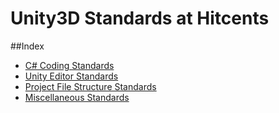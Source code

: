 Unity3D Standards at Hitcents
=================

##Index
- [C# Coding Standards](https://github.com/Hitcents/unity3d-standards/blob/master/coding.md)
- [Unity Editor Standards](https://github.com/Hitcents/unity3d-standards/blob/master/editor.md)
- [Project File Structure Standards](https://github.com/Hitcents/unity3d-standards/blob/master/filestruct.md)
- [Miscellaneous Standards](https://github.com/Hitcents/unity3d-standards/blob/master/misc.md)
